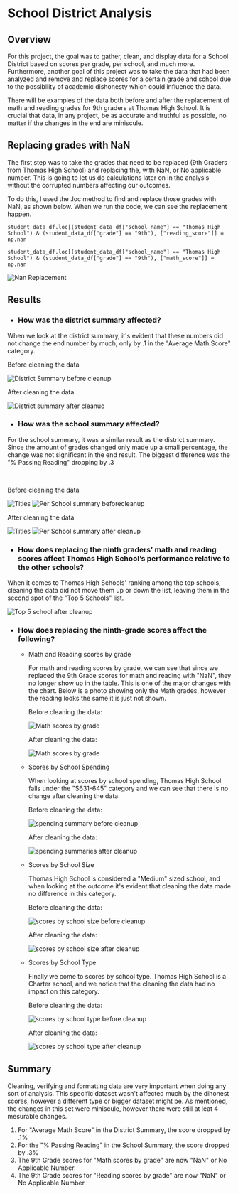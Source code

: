 # School District Analysis 
## Overview 

For this project, the goal was to gather, clean, and display data for a School District based on scores per  grade, per school, and much more. Furthermore, another goal of this project was to take the data that had been analyzed and remove and replace scores for a certain grade and school due to the possibility of academic dishonesty which could influence the data. 

There will be examples of the data both before and after the replacement of math and reading grades for 9th graders at Thomas High School. It is crucial that data, in any project, be as accurate and truthful as possible, no matter if the changes in the end are miniscule. 

## Replacing grades with NaN

The first step was to take the grades that need to be replaced (9th Graders from Thomas High School) and replacing the, with NaN, or No applicable number. This is going to let us do calculations later on in the analysis without the corrupted numbers affecting our outcomes. 

To do this, I used the .loc method to find and replace those grades with NaN, as shown below. When we run the code, we can see the replacement happen. 

```
student_data_df.loc[(student_data_df["school_name"] == "Thomas High School") & (student_data_df["grade"] == "9th"), ["reading_score"]] = np.nan 

student_data_df.loc[(student_data_df["school_name"] == "Thomas High School") & (student_data_df["grade"] == "9th"), ["math_score"]] = np.nan 

```
![Nan Replacement](https://user-images.githubusercontent.com/60283799/172723830-ed1d7e29-7e7f-4b7f-9280-ef7a1a7fd1d2.PNG)

## Results

- ### How was the district summary affected?

When we look at the district summary, it's evident that these numbers did not change the end number by much, only by .1 in the "Average Math Score" category. 

Before cleaning the data 
  
![District Summary before cleanup](https://user-images.githubusercontent.com/60283799/172727634-7d6186f1-910b-4eeb-aef1-392838011779.PNG)

After cleaning the data 

![District summary after cleanuo](https://user-images.githubusercontent.com/60283799/172727133-b63cf5b7-ef95-46c0-9ccf-76ef303c60a9.PNG)

- ### How was the school summary affected?

For the school summary, it was a similar result as the district summary. Since the amount of grades changed only made up a small percentage, the change was not significant in the end result. The biggest difference was the </br>
"% Passing Reading" dropping by .3

</br>

Before cleaning the data

![Titles](https://user-images.githubusercontent.com/60283799/172728834-8cacae0e-dcf4-4514-8f83-adcdc956945d.PNG)
![Per School summary beforecleanup](https://user-images.githubusercontent.com/60283799/172728100-bd4625d4-abf0-4b34-b635-5c52db6c2475.PNG)

After cleaning the data

![Titles](https://user-images.githubusercontent.com/60283799/172728853-58bc6e81-e13c-406e-b23e-fe1547a9017b.PNG)
![Per School summary after cleanup](https://user-images.githubusercontent.com/60283799/172728395-8eff1da9-875a-4d2a-94ff-a1549a1a32f6.PNG)

- ### How does replacing the ninth graders’ math and reading scores affect Thomas High School’s performance relative to the other schools?

When it comes to Thomas High Schools' ranking among the top schools, cleaning the data did not move them up or down the list, leaving them in the second spot of the "Top 5 Schools" list. 

![Top 5 school after cleanup](https://user-images.githubusercontent.com/60283799/172729471-35d151fd-7f89-47ca-b462-6d7b4ada3c2f.PNG)

- ### How does replacing the ninth-grade scores affect the following?
     - Math and Reading scores by grade
       
       For math and reading scores by grade, we can see that since we replaced the 9th Grade scores for math and reading        with "NaN", they no longer show up in the table. This is one of the major changes with the chart. Below is a photo        showing only the Math grades, however the reading looks the same it is just not shown. 
       
       Before cleaning the data:
       
       ![Math scores by grade](https://user-images.githubusercontent.com/60283799/172740072-b38fb6b4-f76a-4fd5-954e-a96703d082af.PNG)

       After cleaning the data:
       
       ![Math scores by grade](https://user-images.githubusercontent.com/60283799/172740116-d5f0ca49-1464-4369-b8ca-928f64377782.PNG)

     - Scores by School Spending
       
       When looking at scores by school spending, Thomas High School falls under the "$631-645" category and we can see that there is no change after cleaning the data. 
       
       Before cleaning the data:
       
       ![spending summary before cleanup](https://user-images.githubusercontent.com/60283799/172750492-955d0cf8-20ed-4eb2-ba16-7e379a34ff4d.PNG)

       After cleaning the data: 
       
       ![spending summaries after cleanup](https://user-images.githubusercontent.com/60283799/172750534-1e078f3c-1b9f-48bf-a639-1aad05f02ce9.PNG)

     - Scores by School Size
       
       Thomas High School is considered a "Medium" sized school, and when looking at the outcome it's evident that cleaning the data made no difference in this category. 
       
       Before cleaning the data: 
       
       ![scores by school size before cleanup](https://user-images.githubusercontent.com/60283799/172750747-d3130f10-bd15-4dcd-b466-f936fde17225.PNG)
       
       After cleaning the data:
       
       ![scores by school size after cleanup](https://user-images.githubusercontent.com/60283799/172750778-a43cab78-8149-44c9-be7e-29943ff181a1.PNG)

     - Scores by School Type 
       
       Finally we come to scores by school type. Thomas High School is a Charter school, and we notice that the cleaning the data had no impact on this category. 
       
       Before cleaning the data:
       
       ![scores by school type before cleanup](https://user-images.githubusercontent.com/60283799/172751066-7ae943d8-9ea9-42c7-bffc-3cb23cd28e89.PNG)

       After cleaning the data:
       
       ![scores by school type after cleanup](https://user-images.githubusercontent.com/60283799/172751051-b3b6bf38-eed5-4a16-84f5-510332936508.PNG)



## Summary 

Cleaning, verifying and formatting data are very important when doing any sort of analysis. This specific dataset wasn't affected much by the dihonest scores, however a different type or bigger dataset might be. As mentioned, the changes in this set were miniscule, however there were still at leat 4 mesurable changes. 

1. For "Average Math Score" in the District Summary, the score dropped by .1%
2. For the "% Passing Reading" in the School Summary, the score dropped by .3%
3. The 9th Grade scores for "Math scores by grade" are now "NaN" or No Applicable Number. 
4. The 9th Grade scores for "Reading scores by grade" are now "NaN" or No Applicable Number. 









